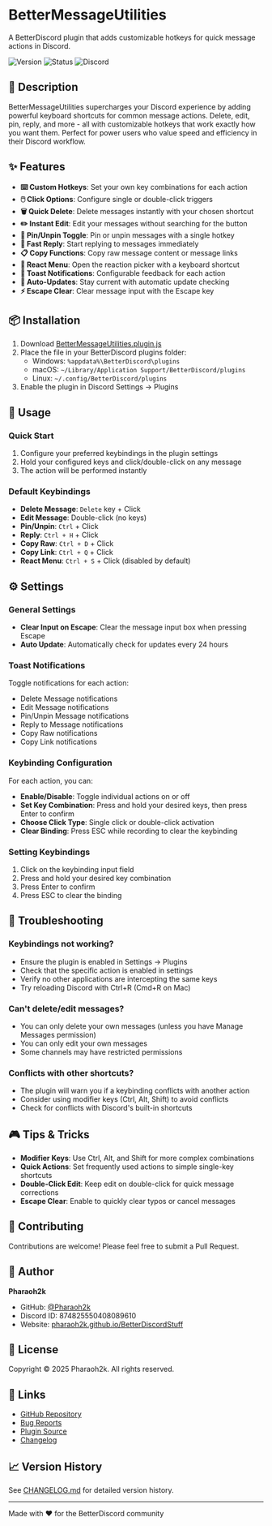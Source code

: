 # BetterMessageUtilities
A BetterDiscord plugin that adds customizable hotkeys for quick message actions in Discord.

![Version](https://img.shields.io/badge/version-1.0.1-blue.svg)
![Status](https://img.shields.io/badge/status-active-success.svg)
![Discord](https://img.shields.io/badge/discord-BetterDiscord-7289DA.svg)

## 📖 Description

BetterMessageUtilities supercharges your Discord experience by adding powerful keyboard shortcuts for common message actions. Delete, edit, pin, reply, and more - all with customizable hotkeys that work exactly how you want them. Perfect for power users who value speed and efficiency in their Discord workflow.

## ✨ Features

- **⌨️ Custom Hotkeys**: Set your own key combinations for each action
- **🖱️ Click Options**: Configure single or double-click triggers
- **🗑️ Quick Delete**: Delete messages instantly with your chosen shortcut
- **✏️ Instant Edit**: Edit your messages without searching for the button
- **📌 Pin/Unpin Toggle**: Pin or unpin messages with a single hotkey
- **💬 Fast Reply**: Start replying to messages immediately
- **📋 Copy Functions**: Copy raw message content or message links
- **🎯 React Menu**: Open the reaction picker with a keyboard shortcut
- **🔔 Toast Notifications**: Configurable feedback for each action
- **🔄 Auto-Updates**: Stay current with automatic update checking
- **⚡ Escape Clear**: Clear message input with the Escape key

## 📦 Installation

1. Download [BetterMessageUtilities.plugin.js](https://raw.githubusercontent.com/Pharaoh2k/BetterDiscordStuff/refs/heads/main/Plugins/BetterMessageUtilities/BetterMessageUtilities.plugin.js)
2. Place the file in your BetterDiscord plugins folder:
   - Windows: `%appdata%\BetterDiscord\plugins`
   - macOS: `~/Library/Application Support/BetterDiscord/plugins`
   - Linux: `~/.config/BetterDiscord/plugins`
3. Enable the plugin in Discord Settings → Plugins

## 🚀 Usage

### Quick Start
1. Configure your preferred keybindings in the plugin settings
2. Hold your configured keys and click/double-click on any message
3. The action will be performed instantly

### Default Keybindings
- **Delete Message**: `Delete` key + Click
- **Edit Message**: Double-click (no keys)
- **Pin/Unpin**: `Ctrl` + Click
- **Reply**: `Ctrl + H` + Click
- **Copy Raw**: `Ctrl + D` + Click
- **Copy Link**: `Ctrl + Q` + Click
- **React Menu**: `Ctrl + S` + Click (disabled by default)

## ⚙️ Settings

### General Settings
- **Clear Input on Escape**: Clear the message input box when pressing Escape
- **Auto Update**: Automatically check for updates every 24 hours

### Toast Notifications
Toggle notifications for each action:
- Delete Message notifications
- Edit Message notifications
- Pin/Unpin Message notifications
- Reply to Message notifications
- Copy Raw notifications
- Copy Link notifications

### Keybinding Configuration
For each action, you can:
- **Enable/Disable**: Toggle individual actions on or off
- **Set Key Combination**: Press and hold your desired keys, then press Enter to confirm
- **Choose Click Type**: Single click or double-click activation
- **Clear Binding**: Press ESC while recording to clear the keybinding

### Setting Keybindings
1. Click on the keybinding input field
2. Press and hold your desired key combination
3. Press Enter to confirm
4. Press ESC to clear the binding

## 🔧 Troubleshooting

### Keybindings not working?
- Ensure the plugin is enabled in Settings → Plugins
- Check that the specific action is enabled in settings
- Verify no other applications are intercepting the same keys
- Try reloading Discord with Ctrl+R (Cmd+R on Mac)

### Can't delete/edit messages?
- You can only delete your own messages (unless you have Manage Messages permission)
- You can only edit your own messages
- Some channels may have restricted permissions

### Conflicts with other shortcuts?
- The plugin will warn you if a keybinding conflicts with another action
- Consider using modifier keys (Ctrl, Alt, Shift) to avoid conflicts
- Check for conflicts with Discord's built-in shortcuts

## 🎮 Tips & Tricks

- **Modifier Keys**: Use Ctrl, Alt, and Shift for more complex combinations
- **Quick Actions**: Set frequently used actions to simple single-key shortcuts
- **Double-Click Edit**: Keep edit on double-click for quick message corrections
- **Escape Clear**: Enable to quickly clear typos or cancel messages

## 🤝 Contributing

Contributions are welcome! Please feel free to submit a Pull Request.

## 👤 Author

**Pharaoh2k**
- GitHub: [@Pharaoh2k](https://github.com/Pharaoh2k)
- Discord ID: 874825550408089610
- Website: [pharaoh2k.github.io/BetterDiscordStuff](https://pharaoh2k.github.io/BetterDiscordStuff/)

## 📝 License

Copyright © 2025 Pharaoh2k. All rights reserved.

## 🔗 Links

- [GitHub Repository](https://github.com/Pharaoh2k/BetterDiscordStuff)
- [Bug Reports](https://github.com/Pharaoh2k/BetterDiscordStuff/issues)
- [Plugin Source](https://github.com/Pharaoh2k/BetterDiscordStuff/tree/main/Plugins/BetterMessageUtilities)
- [Changelog](https://raw.githubusercontent.com/Pharaoh2k/BetterDiscordStuff/refs/heads/main/Plugins/BetterMessageUtilities/CHANGELOG.md)

## 📈 Version History

See [CHANGELOG.md](https://raw.githubusercontent.com/Pharaoh2k/BetterDiscordStuff/refs/heads/main/Plugins/BetterMessageUtilities/CHANGELOG.md) for detailed version history.

---
Made with ❤️ for the BetterDiscord community
